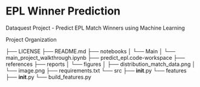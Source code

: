 EPL Winner Prediction
==============================

Dataquest Project - Predict EPL Match Winners using Machine Learning

Project Organization

<p>
    
├── LICENSE
├── README.md
├── notebooks
│   └── Main
│       └── main_project_walkthrough.ipynb
├── predict_epl.code-workspace
├── references
├── reports
│   └── figures
│       ├── distribution_match_data.png
│       └── image.png
├── requirements.txt
└── src
    ├── __init__.py
    └── features
        ├── __init__.py
        └── build_features.py
</p>
